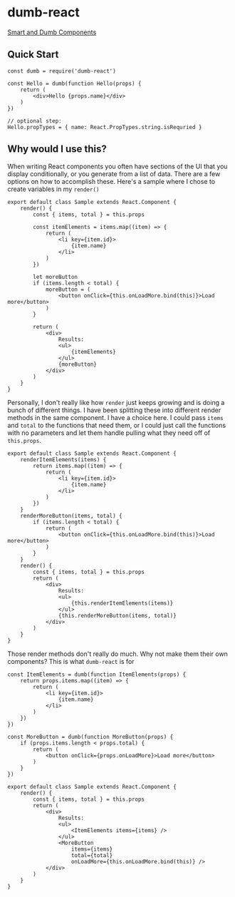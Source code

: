 # dumb-react

[Smart and Dumb Components](https://medium.com/@dan_abramov/smart-and-dumb-components-7ca2f9a7c7d0)

## Quick Start

```
const dumb = require('dumb-react')

const Hello = dumb(function Hello(props) {
    return (
        <div>Hello {props.name}</div>
    )
})

// optional step:
Hello.propTypes = { name: React.PropTypes.string.isRequried }
```

## Why would I use this?

When writing React components you often have sections of the UI that you display
conditionally, or you generate from a list of data. There are a few options on
how to accomplish these. Here's a sample where I chose to create variables in my
`render()`

```
export default class Sample extends React.Component {
    render() {
        const { items, total } = this.props

        const itemElements = items.map((item) => {
            return (
                <li key={item.id}>
                    {item.name}
                </li>
            )
        })

        let moreButton
        if (items.length < total) {
            moreButton = (
                <button onClick={this.onLoadMore.bind(this)}>Load more</button>
            )
        }

        return (
            <div>
                Results:
                <ul>
                    {itemElements}
                </ul>
                {moreButton}
            </div>
        )
    }
}
```

Personally, I don't really like how `render` just keeps growing and is doing a
bunch of different things. I have been splitting these into different render
methods in the same component. I have a choice here. I could pass `items` and
`total` to the functions that need them, or I could just call the functions with
no parameters and let them handle pulling what they need off of `this.props`.

```
export default class Sample extends React.Component {
    renderItemElements(items) {
        return items.map((item) => {
            return (
                <li key={item.id}>
                    {item.name}
                </li>
            )
        })
    }
    renderMoreButton(items, total) {
        if (items.length < total) {
            return (
                <button onClick={this.onLoadMore.bind(this)}>Load more</button>
            )
        }
    }
    render() {
        const { items, total } = this.props
        return (
            <div>
                Results:
                <ul>
                    {this.renderItemElements(items)}
                </ul>
                {this.renderMoreButton(items, total)}
            </div>
        )
    }
}
```

Those render methods don't really do much. Why not make them their own
components? This is what `dumb-react` is for

```
const ItemElements = dumb(function ItemElements(props) {
    return props.items.map((item) => {
        return (
            <li key={item.id}>
                {item.name}
            </li>
        )
    })
})

const MoreButton = dumb(function MoreButton(props) {
    if (props.items.length < props.total) {
        return (
            <button onClick={props.onLoadMore}>Load more</button>
        )
    }
})

export default class Sample extends React.Component {
    render() {
        const { items, total } = this.props
        return (
            <div>
                Results:
                <ul>
                    <ItemElements items={items} />
                </ul>
                <MoreButton
                    items={items}
                    total={total}
                    onLoadMore={this.onLoadMore.bind(this)} />
            </div>
        )
    }
}
```
